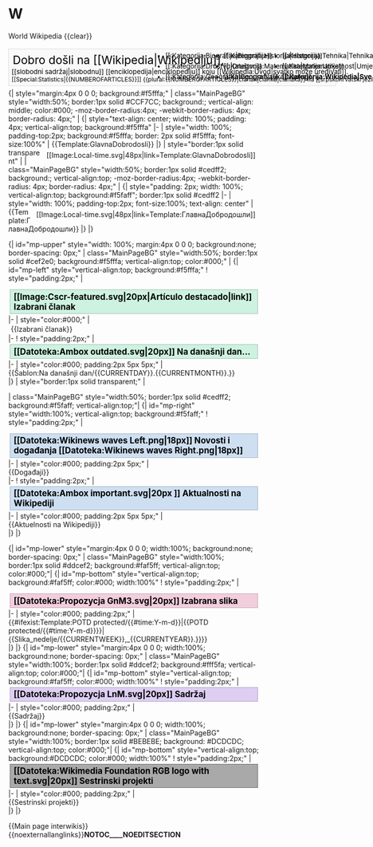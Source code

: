 # W
World Wikipedia
{{clear}}
<!--        BANNER PREKO VRHA STRANICE         -->
<div id="mp-topbanner" style="clear:both; position:relative; box-sizing:border-box; width:100%; margin:1.2em 0 6px; min-width:47em; border:1px solid #ddd; background-color:#f9f9f9; color:#000; white-space:nowrap;">
<!--        "DOBRO DOŠLI NA WIKIPEDIJU" I BROJENJE ČLANAKA        -->
<div style="margin:0.4em; width:25em; text-align:center;">
<div style="font-size:162%; padding:.1em;">Dobro došli na [[Wikipedia|Wikipediju]],</div>
<div style="font-size:95%;">[[slobodni sadržaj|slobodnu]] [[enciklopedija|enciklopediju]] koju [[Wikipedia:Uvod|svatko može uređivati]].</div>
<div id="articlecount" style="font-size:85%;">[[Special:Statistics|{{NUMBEROFARTICLES}}]] {{plural:{{NUMBEROFARTICLES}}|članak|članka|članaka}} na [[srpskohrvatski jezik|srpskohrvatskom]]</div>
</div>
<!--        LISTA KATEGORIJA NA DESNOJ STRANI        -->
<ul style="position:absolute; right:-1em; top:50%; margin-top:-2.4em; width:38%; min-width:25em; font-size:95%;">
<li style="position:absolute; left:0; top:0;">[[:Kategorija:Biografije|Biografija]]</li>
<li style="position:absolute; left:0; top:1.6em;">[[:Kategorija:Društvo|Društvo]]</li>
<li style="position:absolute; left:0; top:3.2em;">[[:Kategorija:Geografija|Geografija]]</li>
<li style="position:absolute; left:33%; top:0;">[[:Kategorija:Historija|Historija]]</li>
<li style="position:absolute; left:33%; top:1.6em;">[[:Kategorija:Matematika|Matematika]]</li>
<li style="position:absolute; left:33%; top:3.2em;">[[:Kategorija:Nauka|Nauka]]</li>
<li style="position:absolute; left:66%; top:0;">[[:Kategorija:Tehnika|Tehnika]]</li>
<li style="position:absolute; left:66%; top:1.6em;">[[:Kategorija:Umjetnost|Umjetnost]]</li>
<li style="position:absolute; left:66%; top:3.2em;"><strong>[[:Kategorija:Wikipedia|Sve kategorije]]</strong></li>
</ul>
</div>
<!--        BANNER GLAVNE STRANICE        -->
{| style="margin:4px 0 0 0; background:#f5fffa;"
| class="MainPageBG" style="width:50%; border:1px solid #CCF7CC; background:; vertical-align: middle; color:#000; -moz-border-radius:4px; -webkit-border-radius: 4px; border-radius: 4px;" |
{| style="text-align: center; width: 100%; padding: 4px; vertical-align:top; background:#f5fffa"
|-
| style="width: 100%; padding-top:2px; background:#f5fffa; border: 2px solid #f5fffa; font-size:100%" |
<div style="float: right; margin: 8px; margin-top: 5px">[[Image:Local-time.svg|48px|link=Template:GlavnaDobrodosli]]</div>
{{Template:GlavnaDobrodosli}}
|}
| style="border:1px solid transparent" |
| class="MainPageBG" style="width:50%; border:1px solid #cedff2; background:; vertical-align:top; -moz-border-radius:4px; -webkit-border-radius: 4px; border-radius: 4px;" |
{| style="padding: 2px; width: 100%; vertical-align:top; background:#f5faff"; border:1px solid #cedff2
|-
| style="width: 100%; padding-top:2px; font-size:100%; text-align: center" | 
<div style="float: right; margin: 8px; margin-top: 5px">[[Image:Local-time.svg|48px|link=Template:ГлавнаДобродошли]]</div>
{{Template:ГлавнаДобродошли}}
|}
|}

{| id="mp-upper" style="width: 100%; margin:4px 0 0 0; background:none; border-spacing: 0px;"
| class="MainPageBG" style="width:50%; border:1px solid #cef2e0; background:#f5fffa; vertical-align:top; color:#000;" |
{| id="mp-left" style="vertical-align:top; background:#f5fffa;"
! style="padding:2px;" | <h2 id="mp-tfa-h2" style="margin:3px; background:#cef2e0; font-size:120%; font-weight:bold; border:1px solid #a3bfb1; text-align:left; color:#000; padding:0.2em 0.4em;">[[Image:Cscr-featured.svg|20px|Artículo destacado|link]] Izabrani članak</h2>
|-
| style="color:#000;" | <div id="mp-tfa" style="padding:2px 5px">{{Izabrani članak}}</div>
|-
! style="padding:2px;" | <h2 id="mp-dyk-h2" style="margin:3px; background:#cef2e0; font-size:120%; font-weight:bold; border:1px solid #a3bfb1; text-align:left; color:#000; padding:0.2em 0.4em;">[[Datoteka:Ambox outdated.svg|20px]] Na današnji dan...</h2>
|-
| style="color:#000; padding:2px 5px 5px;" | <div id="mp-dyk">{{Šablon:Na današnji dan/{{CURRENTDAY}}.{{CURRENTMONTH}}.}}</div>
|}
| style="border:1px solid transparent;" |

| class="MainPageBG" style="width:50%; border:1px solid #cedff2; background:#f5faff; vertical-align:top;"|
{| id="mp-right" style="width:100%; vertical-align:top; background:#f5faff;"
! style="padding:2px;" | <h2 id="mp-itn-h2" style="margin:3px; background:#cedff2; font-size:120%; font-weight:bold; border:1px solid #a3b0bf; text-align:left; color:#000; padding:0.2em 0.4em;">[[Datoteka:Wikinews waves Left.png|18px]] Novosti i događanja [[Datoteka:Wikinews waves Right.png|18px]]</h2>
|-
| style="color:#000; padding:2px 5px;" | <div id="mp-itn">{{Događaji}}</div>
|-
! style="padding:2px;" | <h2 id="mp-otd-h2" style="margin:3px; background:#cedff2; font-size:120%; font-weight:bold; border:1px solid #a3b0bf; text-align:left; color:#000; padding:0.2em 0.4em;">[[Datoteka:Ambox important.svg|20px ]] Aktualnosti na Wikipediji</h2>
|-
| style="color:#000; padding:2px 5px 5px;" | <div id="mp-otd">{{Aktuelnosti na Wikipediji}}</div>
|}
|}

{| id="mp-lower" style="margin:4px 0 0 0; width:100%; background:none; border-spacing: 0px;"
| class="MainPageBG" style="width:100%; border:1px solid #ddcef2; background:#faf5ff; vertical-align:top; color:#000;"|
{| id="mp-bottom" style="vertical-align:top; background:#faf5ff; color:#000; width:100%"
! style="padding:2px;" | <h2 id="mp-tfp-h2" style="margin:3px; background:#f2cedd; font-size:120%; font-weight:bold; border:1px solid #bfa3af; text-align:left; color:#000; padding:0.2em 0.4em">[[Datoteka:Propozycja GnM3.svg|20px]] Izabrana slika</h2>
|-
| style="color:#000; padding:2px;" | <div id="mp-tfp">{{#ifexist:Template:POTD protected/{{#time:Y-m-d}}|{{POTD protected/{{#time:Y-m-d}}}}|{{Slika_nedelje/{{CURRENTWEEK}},_{{CURRENTYEAR}}.}}}}</div>
|}
|}
{| id="mp-lower" style="margin:4px 0 0 0; width:100%; background:none; border-spacing: 0px;"
| class="MainPageBG" style="width:100%; border:1px solid #ddcef2; background:#fff5fa; vertical-align:top; color:#000;"|
{| id="mp-bottom" style="vertical-align:top; background:#faf5ff; color:#000; width:100%"
! style="padding:2px;" | <h2 id="mp-tfp-h2" style="margin:3px; background:#ddcef2; font-size:120%; font-weight:bold; border:1px solid #afa3bf; text-align:left; color:#000; padding:0.2em 0.4em">[[Datoteka:Propozycja LnM.svg|20px]] Sadržaj</h2>
|-
| style="color:#000; padding:2px;" | <div id="mp-tfp">{{Sadržaj}}</div>
|}
|}
{| id="mp-lower" style="margin:4px 0 0 0; width:100%; background:none; border-spacing: 0px;"
| class="MainPageBG" style="width:100%; border:1px solid #BEBEBE; background: #DCDCDC; vertical-align:top; color:#000;"|
{| id="mp-bottom" style="vertical-align:top; background:#DCDCDC; color:#000; width:100%"
! style="padding:2px;" | <h2 id="mp-tfp-h2" style="margin:3px; background:#A9A9A9; font-size:120%; font-weight:bold; border:1px solid #696969; text-align:left; color:#000; padding:0.2em 0.4em">[[Datoteka:Wikimedia Foundation RGB logo with text.svg|20px]] Sestrinski projekti</h2>
|-
| style="color:#000; padding:2px;" | <div id="mp-tfp">{{Sestrinski projekti}}</div>
|}
|}

<noinclude>{{Main page interwikis}}{{noexternallanglinks}}</noinclude>__NOTOC____NOEDITSECTION__

